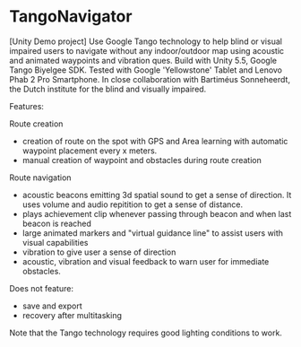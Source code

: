 # TangoNavigator
[Unity Demo project] Use Google Tango technology to help blind or visual impaired users to navigate without any indoor/outdoor map using acoustic and animated waypoints and vibration ques. 
Build with Unity 5.5, Google Tango Biyelgee SDK. Tested with Google 'Yellowstone' Tablet and Lenovo Phab 2 Pro Smartphone. In close collaboration with Bartiméus Sonneheerdt, the Dutch institute for the blind and visually impaired.

Features:

Route creation
- creation of route on the spot with GPS and Area learning with automatic waypoint placement every x meters.
- manual creation of waypoint and obstacles during route creation

Route navigation
- acoustic beacons emitting 3d spatial sound to get a sense of direction. It uses volume and audio repitition to get a sense of distance. 
- plays achievement clip whenever passing through beacon and when last beacon is reached
- large animated markers and "virtual guidance line" to assist users with visual capabilities
- vibration to give user a sense of direction
- acoustic, vibration and visual feedback to warn user for immediate obstacles.

Does not feature:
- save and export
- recovery after multitasking

Note that the Tango technology requires good lighting conditions to work.


